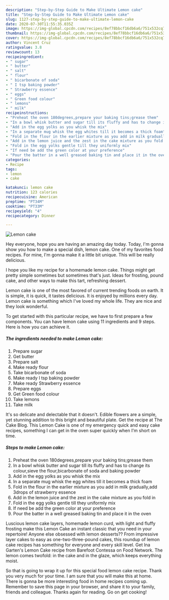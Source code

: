 ```yaml
---
description: "Step-by-Step Guide to Make Ultimate Lemon cake"
title: "Step-by-Step Guide to Make Ultimate Lemon cake"
slug: 1127-step-by-step-guide-to-make-ultimate-lemon-cake
date: 2020-07-30T11:55:35.035Z
image: https://img-global.cpcdn.com/recipes/8ef78bbcf16db6a6/751x532cq70/lemon-cake-recipe-main-photo.jpg
thumbnail: https://img-global.cpcdn.com/recipes/8ef78bbcf16db6a6/751x532cq70/lemon-cake-recipe-main-photo.jpg
cover: https://img-global.cpcdn.com/recipes/8ef78bbcf16db6a6/751x532cq70/lemon-cake-recipe-main-photo.jpg
author: Vincent Cruz
ratingvalue: 3.8
reviewcount: 13
recipeingredient:
- " sugar"
- " butter"
- " salt"
- " flour"
- " bicarbonate of soda"
- " I tsp baking powder"
- " Strawberry essence"
- " eggs"
- " Green food colour"
- " lemons"
- " milk"
recipeinstructions:
- "Preheat the oven 180degrees,prepare your baking tins;grease them"
- "In a bowl whisk butter and sugar till its fluffy and has to change its colour,sieve the flour,bicarbonate of soda and baking powder"
- "Add in the egg yolks as you whisk the mix"
- "In a separate mug whisk the egg whites till it becomes a thick foam"
- "Fold in the flour in the earlier mixture as you add in milk gradually,add 3drops of strawberry essence"
- "Add in the lemon juice and the zest in the cake mixture as you fold in"
- "Fold in the egg yolks gentle till they uniformly mix"
- "If need be add the green color at your preference"
- "Pour the batter in a well greased baking tin and place it in the oven"
categories:
- Recipe
tags:
- lemon
- cake

katakunci: lemon cake 
nutrition: 123 calories
recipecuisine: American
preptime: "PT34M"
cooktime: "PT33M"
recipeyield: "4"
recipecategory: Dinner

---
```



![Lemon cake](https://img-global.cpcdn.com/recipes/8ef78bbcf16db6a6/751x532cq70/lemon-cake-recipe-main-photo.jpg)

Hey everyone, hope you are having an amazing day today. Today, I'm gonna show you how to make a special dish, lemon cake. One of my favorites food recipes. For mine, I'm gonna make it a little bit unique. This will be really delicious.

I hope you like my recipe for a homemade lemon cake. Things might get pretty simple sometimes but sometimes that&#39;s just. Ideas for frosting, pound cake, and other ways to make this tart, refreshing dessert.

Lemon cake is one of the most favored of current trending foods on earth. It is simple, it is quick, it tastes delicious. It is enjoyed by millions every day. Lemon cake is something which I've loved my whole life. They are nice and they look wonderful.


To get started with this particular recipe, we have to first prepare a few components. You can have lemon cake using 11 ingredients and 9 steps. Here is how you can achieve it.

<!--inarticleads1-->

##### The ingredients needed to make Lemon cake:

1. Prepare  sugar
1. Get  butter
1. Prepare  salt
1. Make ready  flour
1. Take  bicarbonate of soda
1. Make ready  I tsp baking powder
1. Make ready  Strawberry essence
1. Prepare  eggs
1. Get  Green food colour
1. Take  lemons
1. Take  milk


It&#39;s so delicate and delectable that it doesn&#39;t. Edible flowers are a simple, yet stunning addition to this bright and beautiful plate. Get the recipe at The Cake Blog. This Lemon Cake is one of my emergency quick and easy cake recipes, something I can get in the oven super quickly when I&#39;m short on time. 

<!--inarticleads2-->

##### Steps to make Lemon cake:

1. Preheat the oven 180degrees,prepare your baking tins;grease them
1. In a bowl whisk butter and sugar till its fluffy and has to change its colour,sieve the flour,bicarbonate of soda and baking powder
1. Add in the egg yolks as you whisk the mix
1. In a separate mug whisk the egg whites till it becomes a thick foam
1. Fold in the flour in the earlier mixture as you add in milk gradually,add 3drops of strawberry essence
1. Add in the lemon juice and the zest in the cake mixture as you fold in
1. Fold in the egg yolks gentle till they uniformly mix
1. If need be add the green color at your preference
1. Pour the batter in a well greased baking tin and place it in the oven


Luscious lemon cake layers, homemade lemon curd, with light and fluffy frosting make this Lemon Cake an instant classic that you need in your repertoire! Anyone else obsessed with lemon desserts?? From impressive layer cakes to easy as one-two-three-pound cakes, this roundup of lemon cake recipes has something for everyone and every skill level. Get Ina Garten&#39;s Lemon Cake recipe from Barefoot Contessa on Food Network. The lemon comes twofold: in the cake and in the glaze, which keeps everything moist. 

So that is going to wrap it up for this special food lemon cake recipe. Thank you very much for your time. I am sure that you will make this at home. There is gonna be more interesting food in home recipes coming up. Remember to save this page in your browser, and share it to your family, friends and colleague. Thanks again for reading. Go on get cooking!
